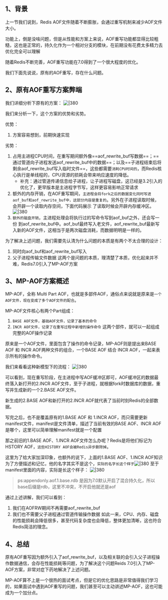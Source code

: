 
## 1、背景

上一节我们说到，Redis AOF文件随着不断膨胀，会通过重写机制来减少AOF文件大小。

功能上，倒是没啥问题，但是从性能和方案上来说，AOF重写功能都显得比较粗糙，这也是正常的，持久化作为一个相对分支的模块，在前期没有花费太多精力去优化完全可以理解

随着Redis不断完善，AOF重写功能在7.0得到了一个很大程度的优化。

我们下面先说说，原有的AOF重写，存在什么问题。
## 2、原有AOF重写方案弊端

我们详细分析下原有的方案：
![|380](https://my-obsidian-image.oss-cn-guangzhou.aliyuncs.com/2024/04/f76cd4879d366c70280b85556e427dd1.png)

我们来分析一下，这个方案的优势和劣势。

优势：
1. 方案容易想到，前期快速实现

劣势：
1. 占用主进程CPU时间，在重写期间额外像==aof_rewrite_buf写数据==；==通过管道向子进程发送aof_rewrite_buf中的数据==；以及==子进程结束后将剩余aof_rewrite_buf写入临时文件==，这些都需要`消耗CPU时间的`，而Redis核心执行是单线程的，CPU资源的损耗会带来响应速度的降低。
	- 补充：通过管道传递信息给子进程，让子进程写磁盘，这已经是3.2引入的优化了，更早版本是主进程字节写，这样更容易影响正常请求
2. 额外的内存开销，在AOF重写期间，`主进程会将fork之后的数据变化同时写进aof_buf和aof_rewrite_buf中，这部分内容是重复的`。另外在子进程读取时候，会开辟一个读取内存空间，下面代码展示 了读取时候会开辟内存缓冲区。![|380](https://my-obsidian-image.oss-cn-guangzhou.aliyuncs.com/2024/04/fcdaabc1686a5f6f0e1da2afa9500c6d.png)
3. `额外的磁盘开销`，主进程处理会将执行过的写命令写到aof_buf之外，还会写一份 到aof_rewrite_buf中。aof_buf最终写入老文件，aof_rewrite_buf最新写入新的AOF文件，这相当于是两次磁盘消耗，而数据明明是一样的。

为了解决上述问题，我们需要先认清为什么问题的本质是有两个不太合理的设计：
1. 同时向aof_buf和aof_rewrite_buf写入
2. 父子进程传输文件数据
这两个是问题的本质，理清楚了本质，优化起来并不难，Redis7.0引入了MP-AOF方案

## 3、MP-AOF方案概述

MP-AOF，全称 Multi Part AOF，也就是多部件AOF，通俗点来说就是原来是`一个AOF文件，现在变成了多个AOF文件的配合`。

MP-AOF文件核心有两个Part组成：
1. `BASE AOF文件，基础AOF文件，记录了基本的命令`
2. `INCR AOF文件，记录了在重写过程中新增的操作命令`
这两个部件，就可以一起组成完整的AOF操作记录

原来是一个AOF文件，里面包含了操作的命令记录，MP-AOF则是提出来BASE AOF 和 INCR AOF两种文件的组合，一个BASE AOF 结合 INCR AOF，一起来表示所有的操作命令。

我们来看看这种新模型下的流程：
![|380](https://my-obsidian-image.oss-cn-guangzhou.aliyuncs.com/2024/04/e4698c4b26cb9b442c2b216243dfc163.png)

可以看到，现在重写阶段，在主进程中写AOF缓冲区即可，AOF缓冲区的数据最终落入新打开的2.INCR AOF文件，至于子进程，就根据fork时数据库的数据，重写并生成新的一个2.BASE AOF文件。

新生成的2.BASE AOF和新打开的2.INCR AOF就代表了当前时刻Redis的全部数据。

写完之后，也不是覆盖原有的1.BASE AOF 和 1.INCR AOF，而只需要更新manifest文件，manifest是文件清单，描述了当前有效的BASE AOF、INCR AOF是哪个，这里可以简单理解manifest就是一个配置

那之前旧的1.BASE AOF、1.INCR AOF文件怎么办呢？Redis是将他们标记为HSTORY AOF，`这些HISTORY AOF会被Redis异步删除掉`。

这里为了给大家加深印象，也额外的说下，上面的1.BASE AOF、1.INCR AOF知识为了方便描述和记忆，他的名字其实不是这个，`实际的名字长这个样子`![|380](https://my-obsidian-image.oss-cn-guangzhou.aliyuncs.com/2024/04/7886e16a6917ecd9ccf977092b61c441.png)
至于manifest里面的内容，实际是长这个样子：
![|380](https://my-obsidian-image.oss-cn-guangzhou.aliyuncs.com/2024/04/7dc2a8b4dc7af068a5aaefc655be258e.png)
>ps:appendonly.aof.1.base.rdb 是因为7.0默认开启了混合持久化，所以base后缀是rdb，这里不冲突，不开启他就还是aof


通过上述讲解，我们可以看到：
1. 我们在AOFRW期间不再需要aof_rewrite_buf
2. 我们也不需要父子进程通过管道传输操作数据
如此一来，CPU、内存、磁盘的性能损耗会降低很多，甚至代码复杂度也会降低，整体更加清晰，这也符合Redis简洁的理念。

## 4、总结

原有AOF重写因为额外引入了aof_rewrite_buf，以及相关联的会引入父子进程操作数据通信，会存在性能损耗等问题，为了解决这个问题Reids 7.0引入了MP-AOF方案，非常对症下药地解决了上述问题。

MP-AOF算不上是一个很热的面试考点，但是它的优化思路是非常值得我们学习的，如果面试中遇到AOF重写的问题，我们甚至可以主动讲述MP-AOF，这也可能成为一个加分点。